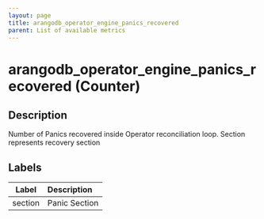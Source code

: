 ```yaml
---
layout: page
title: arangodb_operator_engine_panics_recovered
parent: List of available metrics
---
```


# arangodb_operator_engine_panics_recovered (Counter)

## Description

Number of Panics recovered inside Operator reconciliation loop. Section represents recovery section

## Labels

|  Label  | Description   |
|:-------:|:--------------|
| section | Panic Section |

